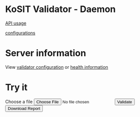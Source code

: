 # KoSIT Validator - Daemon

[API usage](docs/api)

[configurations](docs/configurations)

# Server information
View [validator configuration](/server/config) or <a href="/server/health" target="_blank">health information</a> 

# Try it
<div>
    <form>
        <div>
            <label for="file">Choose a file</label>
            <input type="file" id="file" name="myFile">
            <input type="submit" id="submit" value="Validate" onclick="return validate();"><input type="button" id="dwn-btn" value="Download Report" onclick="return reporting();">
        </div>
            <div id="result"></div>
    </form>
</div>


